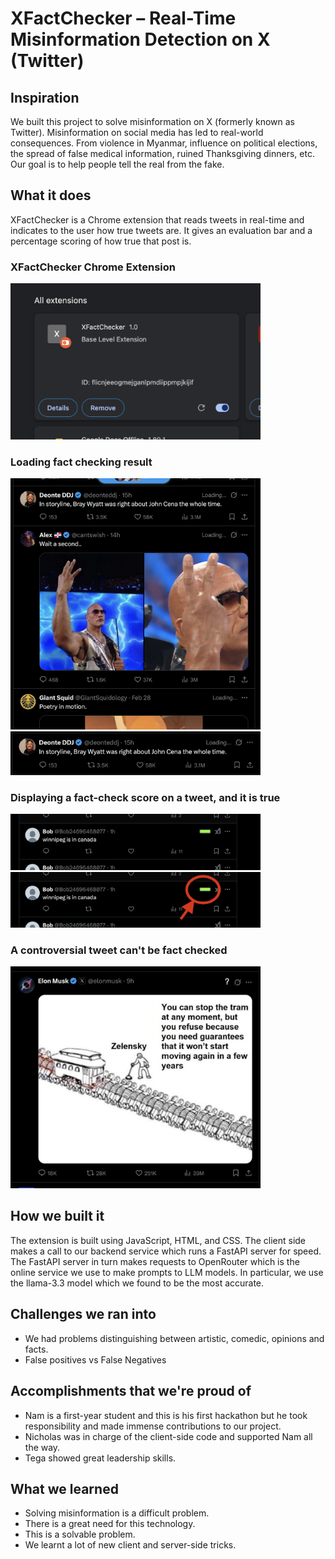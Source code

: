 # XFactChecker – Real-Time Misinformation Detection on X (Twitter)

## Inspiration

We built this project to solve misinformation on X (formerly known as Twitter). Misinformation on social media has led to real-world consequences. From violence in Myanmar, influence on political elections, the spread of false medical information, ruined Thanksgiving dinners, etc. Our goal is to help people tell the real from the fake.

## What it does

XFactChecker is a Chrome extension that reads tweets in real-time and indicates to the user how true tweets are. It gives an evaluation bar and a percentage scoring of how true that post is.

### XFactChecker Chrome Extension
<img src="images/XFactorChromeExtension.png" alt="XFactChecker Chrome Extension" width="400">

### Loading fact checking result
<img src="images/Example3.png" alt="XFactChecker is still thinking" width="400">
<img src="images/Example4.png" alt="XFactChecker is still thinking" width="400">

### Displaying a fact-check score on a tweet, and it is true
<img src="images/Example1.png" alt="XFactChecker UI displaying a fact-check score on a tweet" width="400">
<img src="images/Example1_with_indication.png" alt="XFactChecker UI displaying a fact-check score on a tweet (indicated)" width="400">

### A controversial tweet can't be fact checked
<img src="images/Example2.png" alt="XFactChecker UI displaying a tweet can't be fact checked" width="400">

## How we built it

The extension is built using JavaScript, HTML, and CSS. The client side makes a call to our backend service which runs a FastAPI server for speed. The FastAPI server in turn makes requests to OpenRouter which is the online service we use to make prompts to LLM models. In particular, we use the llama-3.3 model which we found to be the most accurate.

## Challenges we ran into

- We had problems distinguishing between artistic, comedic, opinions and facts.
- False positives vs False Negatives

## Accomplishments that we're proud of

- Nam is a first-year student and this is his first hackathon but he took responsibility and made immense contributions to our project.
- Nicholas was in charge of the client-side code and supported Nam all the way.
- Tega showed great leadership skills.

## What we learned

- Solving misinformation is a difficult problem.
- There is a great need for this technology.
- This is a solvable problem.
- We learnt a lot of new client and server-side tricks.